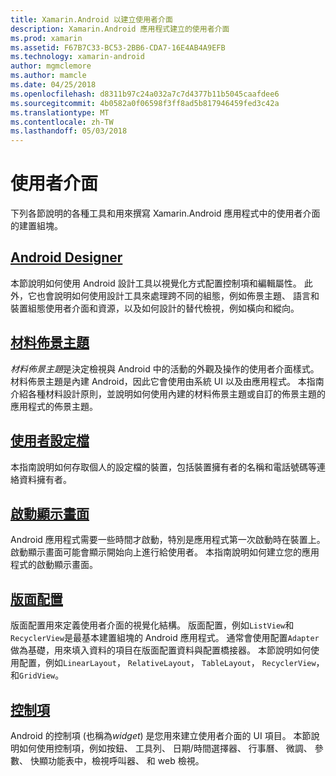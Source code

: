 ```yaml
---
title: Xamarin.Android 以建立使用者介面
description: Xamarin.Android 應用程式建立的使用者介面
ms.prod: xamarin
ms.assetid: F67B7C33-BC53-2BB6-CDA7-16E4AB4A9EFB
ms.technology: xamarin-android
author: mgmclemore
ms.author: mamcle
ms.date: 04/25/2018
ms.openlocfilehash: d8311b97c24a032a7c7d4377b11b5045caafdee6
ms.sourcegitcommit: 4b0582a0f06598f3ff8ad5b817946459fed3c42a
ms.translationtype: MT
ms.contentlocale: zh-TW
ms.lasthandoff: 05/03/2018
---
```

# <a name="user-interface"></a>使用者介面

下列各節說明的各種工具和用來撰寫 Xamarin.Android 應用程式中的使用者介面的建置組塊。

## <a name="android-designerandroiduser-interfaceandroid-designerindexmd"></a>[Android Designer](~/android/user-interface/android-designer/index.md)

本節說明如何使用 Android 設計工具以視覺化方式配置控制項和編輯屬性。 此外，它也會說明如何使用設計工具來處理跨不同的組態，例如佈景主題、 語言和裝置組態使用者介面和資源，以及如何設計的替代檢視，例如橫向和縱向。

## <a name="material-themeandroiduser-interfacematerial-thememd"></a>[材料佈景主題](~/android/user-interface/material-theme.md)

*材料佈景主題*是決定檢視與 Android 中的活動的外觀及操作的使用者介面樣式。 材料佈景主題是內建 Android，因此它會使用由系統 UI 以及由應用程式。 本指南介紹各種材料設計原則，並說明如何使用內建的材料佈景主題或自訂的佈景主題的應用程式的佈景主題。

## <a name="user-profileandroiduser-interfaceuser-profilemd"></a>[使用者設定檔](~/android/user-interface/user-profile.md)

本指南說明如何存取個人的設定檔的裝置，包括裝置擁有者的名稱和電話號碼等連絡資料擁有者。

## <a name="splash-screenandroiduser-interfacesplash-screenmd"></a>[啟動顯示畫面](~/android/user-interface/splash-screen.md)

Android 應用程式需要一些時間才啟動，特別是應用程式第一次啟動時在裝置上。 啟動顯示畫面可能會顯示開始向上進行給使用者。 本指南說明如何建立您的應用程式的啟動顯示畫面。

## <a name="layoutsandroiduser-interfacelayoutsindexmd"></a>[版面配置](~/android/user-interface/layouts/index.md)

版面配置用來定義使用者介面的視覺化結構。
版面配置，例如`ListView`和`RecyclerView`是最基本建置組塊的 Android 應用程式。 通常會使用配置`Adapter`做為基礎，用來填入資料的項目在版面配置資料與配置橋接器。 本節說明如何使用配置，例如`LinearLayout`， `RelativeLayout`， `TableLayout`， `RecyclerView`，和`GridView`。

## <a name="controlsandroiduser-interfacecontrolsindexmd"></a>[控制項](~/android/user-interface/controls/index.md)

Android 的控制項 (也稱為*widget*) 是您用來建立使用者介面的 UI 項目。 本節說明如何使用控制項，例如按鈕、 工具列、 日期/時間選擇器、 行事曆、 微調、 參數、 快顯功能表中，檢視呼叫器、 和 web 檢視。

